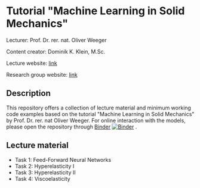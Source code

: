 # Tutorial "Machine Learning in Solid Mechanics"

Lecturer: Prof. Dr. rer. nat. Oliver Weeger

Content creator: Dominik K. Klein, M.Sc.



Lecture website: [link](https://www.maschinenbau.tu-darmstadt.de/cps/cps_teaching/cps_courses/cps_tutorial_mlsm/index.en.jsp)

Research group website: [link](https://www.maschinenbau.tu-darmstadt.de/cps/department_cps/index.en.jsp) 

## Description

This repository offers a collection of lecture material and minimum working code examples based on the tutorial "Machine Learning in Solid Mechanics" by Prof. Dr. rer. nat Oliver Weeger. 
For online interaction with the models, please open the repository through
[Binder](https://mybinder.org/v2/gh/CPShub/TutorialMLinSolidMechanics/HEAD)
[![Binder](https://mybinder.org/badge_logo.svg)](https://mybinder.org/v2/gh/CPShub/TutorialMLinSolidMechanics/HEAD) .

## Lecture material

* Task 1: Feed-Forward Neural Networks
* Task 2: Hyperelasticity I
* Task 3: Hyperelasticity II
* Task 4: Viscoelasticity